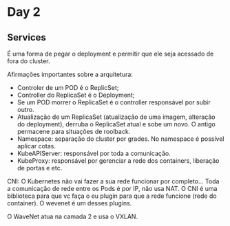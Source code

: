 # Day 2

## Services

É uma forma de pegar o deployment e permitir que ele seja acessado de fora do cluster. 

Afirmações importantes sobre a arquitetura:
- Controler de um POD é o ReplicSet;
- Controller do ReplicaSet é o Deployment;
- Se um POD morrer o ReplicaSet é o controller responsável por subir outro.
- Atualização de um ReplicaSet (atualização de uma imagem, alteração do deployment), derruba o ReplicaSet atual e sobe um novo. O antigo permacene para situações de roolback.
- Namespace: separação do cluster por grades. No namespace é possível aplicar cotas.
- KubeAPIServer: responsável por toda a comunicação.
- KubeProxy: responsável por gerenciar a rede dos containers, liberação de portas e etc.

CNI: O Kubernetes não vai fazer a sua rede funcionar por completo... Toda a comunicação de rede entre os Pods é por IP, não usa NAT. O CNI é uma biblioteca para que vc faça o eu plugin para que a rede funcione (rede do container). O wevenet é um desses plugins.

O WaveNet atua na camada 2 e usa o VXLAN.

```

```